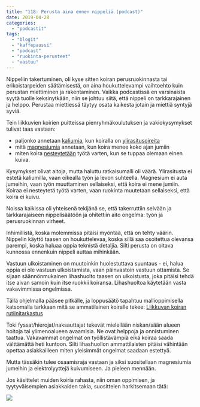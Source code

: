 ```yaml
---
title: "118: Perusta aina ennen nippeliä (podcast)"
date: 2019-04-28
categories: 
  - "podcastit"
tags: 
  - "blogit"
  - "kaffepaussi"
  - "podcast"
  - "ruokinta-perusteet"
  - "vastuu"
---
```


Nippeliin takertuminen, oli kyse sitten koiran perusruokinnasta tai erikoistarpeiden säätämisestä, on aina houkuttelevampi vaihtoehto kuin perustan miettiminen ja rakentaminen. Vaikka podcastissä en varsinaista syytä tuolle keksinytkään, niin se johtuu siitä, että nippeli on tarkkarajainen ja helppo. Perustaa miettiessä täytyy osata kaikesta jotain ja miettiä syntyjä syviä.

<!--more-->

Tein liikkuvien koirien puitteissa pienryhmäkoulutuksen ja vakiokysymykset tulivat taas vastaan:

- paljonko annetaan [kaliumia](https://www.katiska.eu/tieto/koira-tarve-mineraali/kalium/), kun koiralla on [ylirasitusoireita](https://www.katiska.eu/tieto/loukkaantumiset-ja-vammat/ylirasitus/)
- mitä [magnesiumia](https://www.katiska.eu/tieto/koira-tarve-mineraali/magnesium/) annetaan, kun koira menee koko ajan jumiin
- miten koira [nesteytetään](https://www.katiska.eu/tieto/lihaksisto-ja-luusto/liikkuvan-koiran-nesteyttaminen/) työtä varten, kun se tuppaa olemaan einen kuiva.

Kysymykset olivat aitoja, mutta haluttu ratkaisumalli oli väärä. Ylirasitusta ei estetä kaliumilla, vaan oikealla työn ja levon suhteella. Magnesium ei auta jumeihin, vaan työn muuttaminen sellaiseksi, että koira ei mene jumiin. Koiraa ei nesteytetä työtä varten, vaan ruokinta muutetaan sellaiseksi, että koira ei kuivu.

Noissa kaikissa oli yhteisenä tekijänä se, että takerruttiin selvään ja tarkkarajaiseen nippelisäätöön ja ohitettiin aito ongelma: työn ja perusruokinnan virheet.

Inhimillistä, koska molemmissa pitäisi myöntää, että on tehty väärin. Nippelin käyttö taasen on houkuttelevaa, koska sillä saa osoitettua olevansa parempi, koska haluaa oppia teknistä detaljia. Silti perusta on oltava kunnossa ennenkuin nippeli auttaa mihinkään.

Vastuun ulkoistaminen on muutoinkin huolestuttava suuntaus - ei, halua oppia ei ole vastuun ulkoistamista, vaan päinvastoin vastuun ottamista. Se sijaan säännönmukainen lihashuolto taasen on ulkoistusta, joka pitäisi tehdä itse aivan samoin kuin itse ruokkii koiransa. Lihashuoltoa käytetään vasta vakavimmissa ongelmissa.

Tällä ohjelmalla pääsee pitkälle, ja loppusäätö tapahtuu mallioppimisella katsomalla tarkkaan mitä se ammatilainen koiralle tekee: [Liikkuvan koiran rutiinitarkastus](https://www.katiska.eu/terveys/rasitus-terveys/koiran-lihaksiston-rutiinitarkastus/)

Toki fyssat/hierojat/naksauttajat tekevät mielellään niskan/sään alueen hoitoja tai ylimenoalueen avaamisia. Ne ovat helppoja ja onnistuminen taattua. Vakavammat ongelmat on työllistävämpiä eikä koiraa saada välttämättä heti kuntoon. Silti lihashuollon ammattilaisten pitäisi vähintään opettaa asiakkailleen miten yleisimmät ongelmat saadaan estettyä.

Mutta tässäkin tulee osaamisraja vastaan ja siksi suositellaan magnesiumia jumeihin ja elektrolyyttejä kuivumiseen. Ja pieleen mennään.

Jos käsittelet muiden koiria rahasta, niin oman oppimisen, ja tyytyväisempien asiakkaiden takia, suosittelen harkitsemaan tätä:

[![](images/koiran-ravintonneuvoja.png)](https://store.katiska.info/tuote/ravintokouluttaja/)
